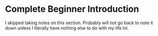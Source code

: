 # Complete Beginner Introduction

I skipped taking notes on this section. Probably will not go back to note it down unless I literally have nothing else to do with my life lol.
